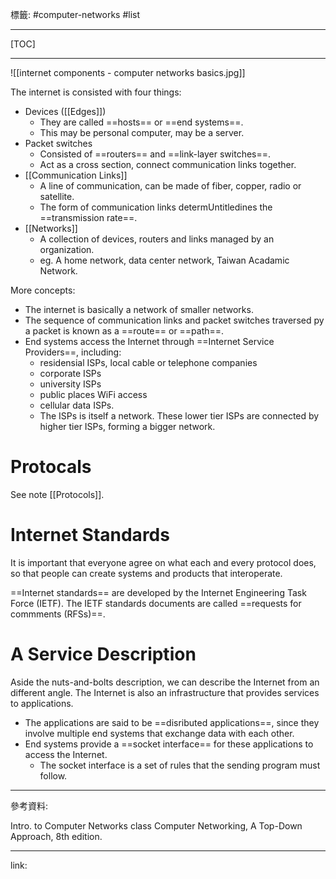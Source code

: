 標籤: #computer-networks #list 

---

[TOC]

---

![[internet components - computer networks basics.jpg]]

The internet is consisted with four things:

- Devices ([[Edges]])
	- They are called ==hosts== or ==end systems==.
	- This may be personal computer, may be a server.
- Packet switches
	- Consisted of ==routers== and ==link-layer switches==.
	- Act as a cross section, connect communication links together.
- [[Communication Links]]
	- A line of communication, can be made of fiber, copper, radio or satellite.
	- The form of communication links determUntitledines the ==transmission rate==.
- [[Networks]]
	- A collection of devices, routers and links managed by an organization.
	- eg. A home network, data center network, Taiwan Acadamic Network.

More concepts:

- The internet is basically a network of smaller networks.
- The sequence of communication links and packet switches traversed py a packet is known as a ==route== or ==path==.
- End systems access the Internet through ==Internet Service Providers==, including:
	- residensial ISPs, local cable or telephone companies
	- corporate ISPs
	- university ISPs
	- public places WiFi access
	- cellular data ISPs.
	- The ISPs is itself a network. These lower tier ISPs are connected by higher tier ISPs, forming a bigger network.

# Protocals

See note [[Protocols]].

# Internet Standards

It is important that everyone agree on what each and every protocol does, so that people can create systems and products that interoperate. 

==Internet standards== are developed by the Internet Engineering Task Force (IETF). The IETF standards documents are called ==requests for commments (RFSs)==.

# A Service Description

Aside the nuts-and-bolts description, we can describe the Internet from an different angle. The Internet is also an infrastructure that provides services to applications.

- The applications are said to be ==disributed applications==, since they involve multiple end systems that exchange data with each other.
- End systems provide a ==socket interface== for these applications to access the Internet.
	- The socket interface is a set of rules that the sending program must follow.

---

參考資料:

Intro. to Computer Networks class
Computer Networking, A Top-Down Approach, 8th edition.

---

link:

